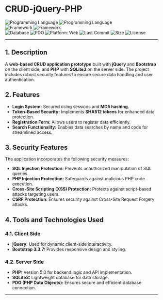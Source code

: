 # CRUD-jQuery-PHP  
![Programming Language](https://img.shields.io/badge/PHP-lavender?style=flat&logo=php&logoColor=white) ![Programming Language](https://img.shields.io/badge/JavaScript-yellow?style=flat&logo=javascript&logoColor=white)  
![Framework](https://img.shields.io/badge/jQuery-blue?style=flat&logo=jquery&logoColor=white) ![Framework](https://img.shields.io/badge/Bootstrap-purple?style=flat&logo=bootstrap&logoColor=white)  
![Database](https://img.shields.io/badge/SQLite-blue?logo=sqlite&logoColor=white)  ![PDO](https://img.shields.io/badge/PDO-777BB4?&logo=php&logoColor=white)
![Platform: Web](https://img.shields.io/badge/Platform-Web-blue?logo=google-chrome)
![Last Commit](https://img.shields.io/github/last-commit/ander1code/crud-jquery-php?color=yellow&logo=github) ![Size](https://img.shields.io/github/repo-size/ander1code/crud-jquery-php?color=blue&logo=files) ![License](https://img.shields.io/github/license/ander1code/crud-jquery-php?color=black&logo=open-source-initiative)

---

## 1. Description
A **web-based CRUD application prototype** built with **jQuery** and **Bootstrap** on the client side, and **PHP** with **SQLite3** on the server side. The project includes robust security features to ensure secure data handling and user authentication.

## 2. Features
- **Login System:** Secured using sessions and **MD5 hashing**.
- **Token-Based Security:** Implements **SHA512 tokens** for enhanced data protection.
- **Registration Form:** Allows users to register data efficiently.
- **Search Functionality:** Enables data searches by name and code for streamlined access.

## 3. Security Features
The application incorporates the following security measures:
- **SQL Injection Protection:** Prevents unauthorized manipulation of SQL queries.
- **PHP Injection Protection:** Safeguards against malicious PHP code execution.
- **Cross-Site Scripting (XSS) Protection:** Protects against script-based attacks targeting users.
- **CSRF Protection:** Ensures security against Cross-Site Request Forgery attacks.

## 4. Tools and Technologies Used

### 4.1. Client Side
- **jQuery:** Used for dynamic client-side interactivity.
- **Bootstrap 3.3.7:** Provides responsive design and styling.

### 4.2. Server Side
- **PHP:** Version 5.0 for backend logic and API implementation.
- **SQLite3:** Lightweight database for data storage.
- **PDO (PHP Data Objects):** Ensures secure and efficient database connection.

---

